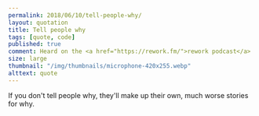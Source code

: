 ```yaml
---
permalink: 2018/06/10/tell-people-why/
layout: quotation
title: Tell people why
tags: [quote, code]
published: true
comment: Heard on the <a href="https://rework.fm/">rework podcast</a> ...
size: large
thumbnail: "/img/thumbnails/microphone-420x255.webp"
alttext: quote
---
```


If you don't tell people why, they'll make up their own, much worse stories for why.
